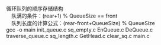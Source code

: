 循环队列的顺序存储结构<br/>
&emsp;队满的条件：(rear+1) % QueueSize == front <br/>
&emsp;队列长度的计算公式：(rear-front+QueueSize) % QueueSize <br/>
gcc -o main init_queue.c sq_empty.c EnQueue.c DeQueue.c traverse_queue.c sq_length.c GetHead.c clear_sq.c main.c